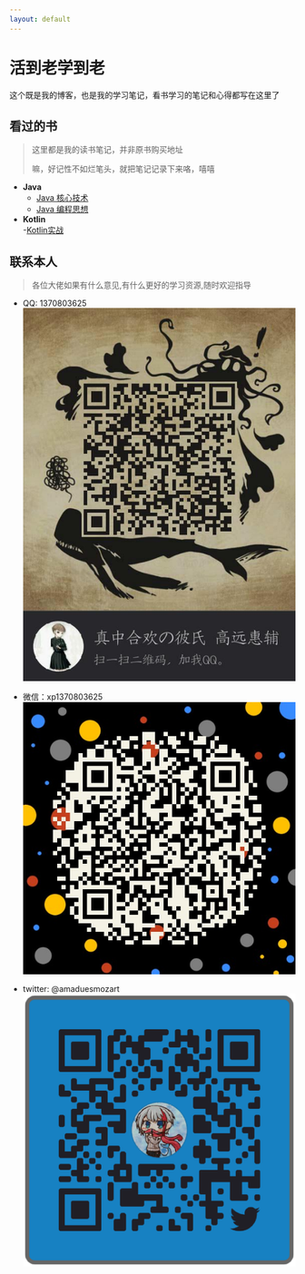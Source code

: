 ```yaml
---
layout: default
---
```


# 活到老学到老  

这个既是我的博客，也是我的学习笔记，看书学习的笔记和心得都写在这里了  

## 看过的书  

> 这里都是我的读书笔记，并非原书购买地址
>
> 嘛，好记性不如烂笔头，就把笔记记录下来咯，嘻嘻

- **Java**
  - [Java 核心技术](./docs/corejava/menu.md)
  - [Java 编程思想](./docs/thinkinginjava/menu.md)  
- **Kotlin**  
  -[Kotlin实战](./docs/404)  

## 联系本人

>各位大佬如果有什么意见,有什么更好的学习资源,随时欢迎指导  

- QQ: 1370803625  
    ![qqcode](./qq.png)

- 微信：xp1370803625  
    ![wechatcode](./wechat.png)  

- twitter: @amaduesmozart  
    ![twitter](./twitter.png)
